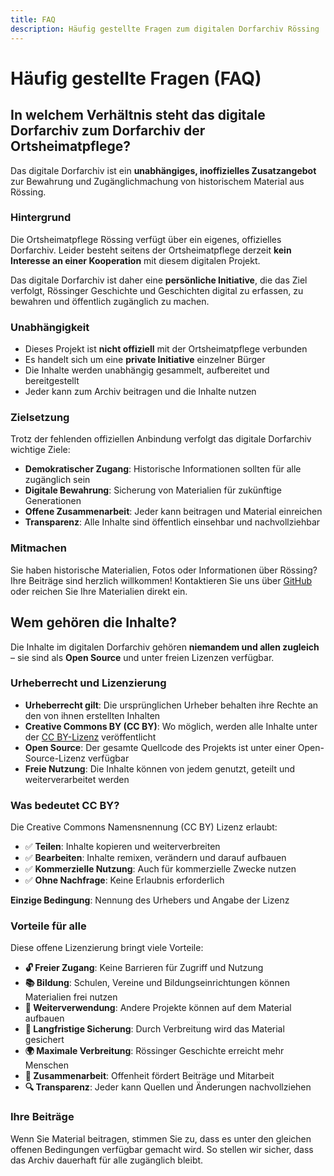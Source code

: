 ```yaml
---
title: FAQ
description: Häufig gestellte Fragen zum digitalen Dorfarchiv Rössing
---
```


# Häufig gestellte Fragen (FAQ)

## In welchem Verhältnis steht das digitale Dorfarchiv zum Dorfarchiv der Ortsheimatpflege?

Das digitale Dorfarchiv ist ein **unabhängiges, inoffizielles Zusatzangebot** zur Bewahrung und Zugänglichmachung von historischem Material aus Rössing.

### Hintergrund

Die Ortsheimatpflege Rössing verfügt über ein eigenes, offizielles Dorfarchiv. Leider besteht seitens der Ortsheimatpflege derzeit **kein Interesse an einer Kooperation** mit diesem digitalen Projekt.

Das digitale Dorfarchiv ist daher eine **persönliche Initiative**, die das Ziel verfolgt, Rössinger Geschichte und Geschichten digital zu erfassen, zu bewahren und öffentlich zugänglich zu machen.

### Unabhängigkeit

- Dieses Projekt ist **nicht offiziell** mit der Ortsheimatpflege verbunden
- Es handelt sich um eine **private Initiative** einzelner Bürger
- Die Inhalte werden unabhängig gesammelt, aufbereitet und bereitgestellt
- Jeder kann zum Archiv beitragen und die Inhalte nutzen

### Zielsetzung

Trotz der fehlenden offiziellen Anbindung verfolgt das digitale Dorfarchiv wichtige Ziele:

- **Demokratischer Zugang**: Historische Informationen sollten für alle zugänglich sein
- **Digitale Bewahrung**: Sicherung von Materialien für zukünftige Generationen
- **Offene Zusammenarbeit**: Jeder kann beitragen und Material einreichen
- **Transparenz**: Alle Inhalte sind öffentlich einsehbar und nachvollziehbar

### Mitmachen

Sie haben historische Materialien, Fotos oder Informationen über Rössing? Ihre Beiträge sind herzlich willkommen! Kontaktieren Sie uns über [GitHub](https://github.com/Dorfpflege-Rossing/dorfarchiv) oder reichen Sie Ihre Materialien direkt ein.

## Wem gehören die Inhalte?

Die Inhalte im digitalen Dorfarchiv gehören **niemandem und allen zugleich** – sie sind als **Open Source** und unter freien Lizenzen verfügbar.

### Urheberrecht und Lizenzierung

- **Urheberrecht gilt**: Die ursprünglichen Urheber behalten ihre Rechte an den von ihnen erstellten Inhalten
- **Creative Commons BY (CC BY)**: Wo möglich, werden alle Inhalte unter der [CC BY-Lizenz](https://creativecommons.org/licenses/by/4.0/deed.de) veröffentlicht
- **Open Source**: Der gesamte Quellcode des Projekts ist unter einer Open-Source-Lizenz verfügbar
- **Freie Nutzung**: Die Inhalte können von jedem genutzt, geteilt und weiterverarbeitet werden

### Was bedeutet CC BY?

Die Creative Commons Namensnennung (CC BY) Lizenz erlaubt:

- ✅ **Teilen**: Inhalte kopieren und weiterverbreiten
- ✅ **Bearbeiten**: Inhalte remixen, verändern und darauf aufbauen
- ✅ **Kommerzielle Nutzung**: Auch für kommerzielle Zwecke nutzen
- ✅ **Ohne Nachfrage**: Keine Erlaubnis erforderlich

**Einzige Bedingung**: Nennung des Urhebers und Angabe der Lizenz

### Vorteile für alle

Diese offene Lizenzierung bringt viele Vorteile:

- **🔓 Freier Zugang**: Keine Barrieren für Zugriff und Nutzung
- **📚 Bildung**: Schulen, Vereine und Bildungseinrichtungen können Materialien frei nutzen
- **🔄 Weiterverwendung**: Andere Projekte können auf dem Material aufbauen
- **💾 Langfristige Sicherung**: Durch Verbreitung wird das Material gesichert
- **🌍 Maximale Verbreitung**: Rössinger Geschichte erreicht mehr Menschen
- **🤝 Zusammenarbeit**: Offenheit fördert Beiträge und Mitarbeit
- **🔍 Transparenz**: Jeder kann Quellen und Änderungen nachvollziehen

### Ihre Beiträge

Wenn Sie Material beitragen, stimmen Sie zu, dass es unter den gleichen offenen Bedingungen verfügbar gemacht wird. So stellen wir sicher, dass das Archiv dauerhaft für alle zugänglich bleibt.
